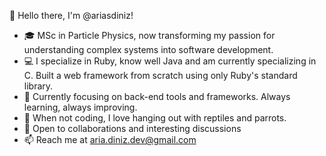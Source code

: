 👋 Hello there, I'm @ariasdiniz!

- 🎓 MSc in Particle Physics, now transforming my passion for understanding complex systems into software development.
- 💻 I specialize in Ruby, know well Java and am currently specializing in C. Built a web framework from scratch using only Ruby's standard library.
- 🌱 Currently focusing on back-end tools and frameworks. Always learning, always improving.
- 🐾 When not coding, I love hanging out with reptiles and parrots.
- 🤝 Open to collaborations and interesting discussions
- 📫 Reach me at aria.diniz.dev@gmail.com

